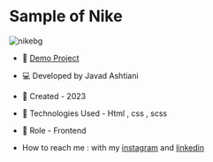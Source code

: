# Sample of Nike


![nikebg](https://github.com/javadashtiani/project/assets/134012615/7f810953-3559-410e-b831-020b51f0be4d)
- 🔗 [Demo Project](https://javadashtiani.github.io/project/)
- 💻 Developed by Javad Ashtiani
- 📆 Created - 2023
- 🔧 Technologies Used - Html , css , scss 
- 🧑‍ Role - Frontend

- How to reach me : with my [instagram](https://www.instagram.com/javadashtiani_web/) and [linkedin](https://www.linkedin.com/in/javadashtiani/)
